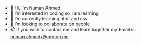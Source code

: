 - 👋 Hi, I’m Numan Ahmed
- 👀 I’m interested in coding so i am learning
- 🌱 I’m currently learning html and css
- 💞️ I’m looking to collaborate on people 
- 📫 If you wish to contact me and learn together my Email is: numan.ahmedx@proton.me


<!---
Numanahmed2005/Numanahmed2005 is a ✨ special ✨ repository because its `README.md` (this file) appears on your GitHub profile.
You can click the Preview link to take a look at your changes.
--->
